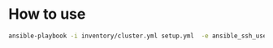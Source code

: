 How to use
===========

```bash
ansible-playbook -i inventory/cluster.yml setup.yml  -e ansible_ssh_user=centos -e ansible_ssh_private_key_file=~/**/*.pem --ask-vault-pass
```

